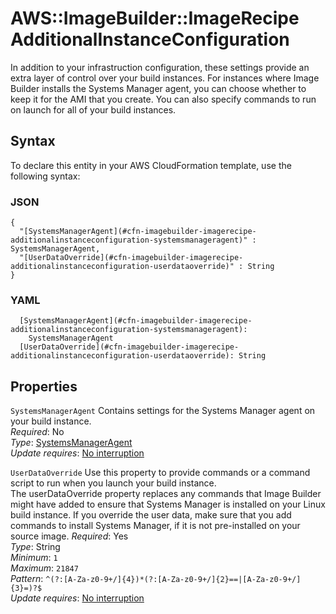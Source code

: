 # AWS::ImageBuilder::ImageRecipe AdditionalInstanceConfiguration<a name="aws-properties-imagebuilder-imagerecipe-additionalinstanceconfiguration"></a>

In addition to your infrastruction configuration, these settings provide an extra layer of control over your build instances\. For instances where Image Builder installs the Systems Manager agent, you can choose whether to keep it for the AMI that you create\. You can also specify commands to run on launch for all of your build instances\.

## Syntax<a name="aws-properties-imagebuilder-imagerecipe-additionalinstanceconfiguration-syntax"></a>

To declare this entity in your AWS CloudFormation template, use the following syntax:

### JSON<a name="aws-properties-imagebuilder-imagerecipe-additionalinstanceconfiguration-syntax.json"></a>

```
{
  "[SystemsManagerAgent](#cfn-imagebuilder-imagerecipe-additionalinstanceconfiguration-systemsmanageragent)" : SystemsManagerAgent,
  "[UserDataOverride](#cfn-imagebuilder-imagerecipe-additionalinstanceconfiguration-userdataoverride)" : String
}
```

### YAML<a name="aws-properties-imagebuilder-imagerecipe-additionalinstanceconfiguration-syntax.yaml"></a>

```
  [SystemsManagerAgent](#cfn-imagebuilder-imagerecipe-additionalinstanceconfiguration-systemsmanageragent): 
    SystemsManagerAgent
  [UserDataOverride](#cfn-imagebuilder-imagerecipe-additionalinstanceconfiguration-userdataoverride): String
```

## Properties<a name="aws-properties-imagebuilder-imagerecipe-additionalinstanceconfiguration-properties"></a>

`SystemsManagerAgent`  <a name="cfn-imagebuilder-imagerecipe-additionalinstanceconfiguration-systemsmanageragent"></a>
Contains settings for the Systems Manager agent on your build instance\.  
*Required*: No  
*Type*: [SystemsManagerAgent](aws-properties-imagebuilder-imagerecipe-systemsmanageragent.md)  
*Update requires*: [No interruption](https://docs.aws.amazon.com/AWSCloudFormation/latest/UserGuide/using-cfn-updating-stacks-update-behaviors.html#update-no-interrupt)

`UserDataOverride`  <a name="cfn-imagebuilder-imagerecipe-additionalinstanceconfiguration-userdataoverride"></a>
Use this property to provide commands or a command script to run when you launch your build instance\.  
The userDataOverride property replaces any commands that Image Builder might have added to ensure that Systems Manager is installed on your Linux build instance\. If you override the user data, make sure that you add commands to install Systems Manager, if it is not pre\-installed on your source image\.
*Required*: Yes  
*Type*: String  
*Minimum*: `1`  
*Maximum*: `21847`  
*Pattern*: `^(?:[A-Za-z0-9+/]{4})*(?:[A-Za-z0-9+/]{2}==|[A-Za-z0-9+/]{3}=)?$`  
*Update requires*: [No interruption](https://docs.aws.amazon.com/AWSCloudFormation/latest/UserGuide/using-cfn-updating-stacks-update-behaviors.html#update-no-interrupt)